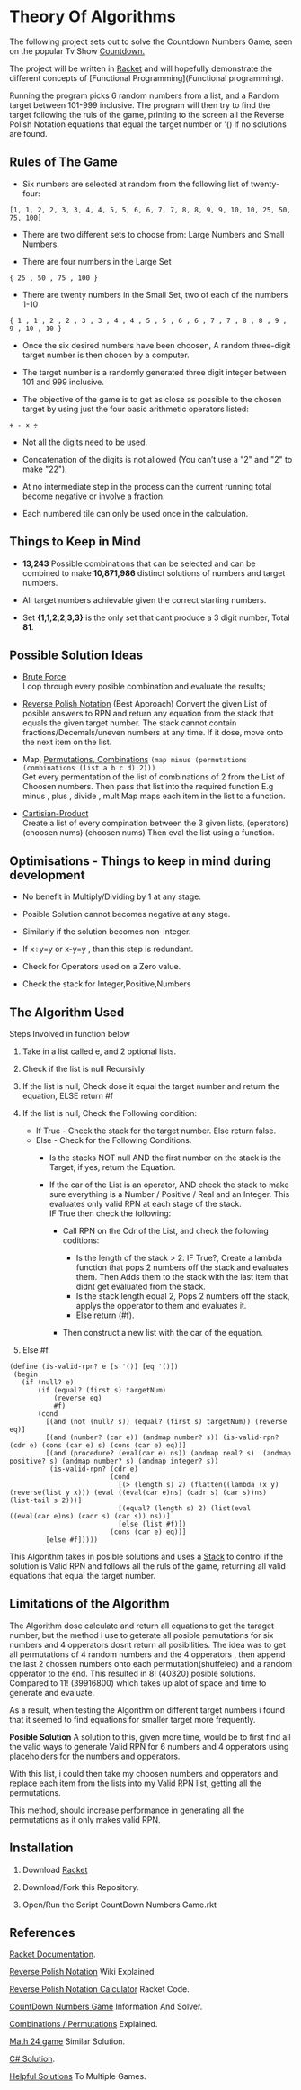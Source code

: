 # Theory Of Algorithms 

The following project sets out to solve the Countdown Numbers Game, seen on the popular Tv Show [Countdown.](https://en.wikipedia.org/wiki/Countdown_(game_show))

The project will be written in [Racket](https://racket-lang.org/) and will hopefully demonstrate the different concepts of [Functional Programming](Functional programming).

Running the program picks 6 random numbers from a list, and a Random target between 101-999 inclusive. The program will then try to find the target following the ruls of the game, printing to the screen all the Reverse Polish Notation equations that equal the target number or '() if no solutions are found.

## Rules of The Game

* Six numbers are selected at random from the following list of twenty-four:
```
[1, 1, 2, 2, 3, 3, 4, 4, 5, 5, 6, 6, 7, 7, 8, 8, 9, 9, 10, 10, 25, 50, 75, 100]
```

* There are two different sets to choose from: Large Numbers and Small Numbers.

* There are four numbers in the Large Set 
```
{ 25 , 50 , 75 , 100 }
```

* There are twenty numbers in the Small Set, two of each of the numbers 1-10
```
{ 1 , 1 , 2 , 2 , 3 , 3 , 4 , 4 , 5 , 5 , 6 , 6 , 7 , 7 , 8 , 8 , 9 , 9 , 10 , 10 }
```

* Once the six desired numbers have been choosen, A random three-digit target number is then chosen by a computer.

* The target number is a randomly generated three digit integer between 101 and 999 inclusive.

* The objective of the game is to get as close as possible to the chosen target by using just the four basic arithmetic operators listed:
```
+ - × ÷
```

* Not all the digits need to be used.

* Concatenation of the digits is not allowed (You can’t use a "2" and "2" to make "22").

* At no intermediate step in the process can the current running total become negative or involve a fraction.

* Each numbered tile can only be used once in the calculation.

## Things to Keep in Mind
* **13,243** Possible combinations that can be selected and can be combined to make **10,871,986** distinct solutions of numbers and target numbers.

* All target numbers achievable given the correct starting numbers.

* Set **{1,1,2,2,3,3}** is the only set that cant produce a 3 digit number, Total **81**.

 
## Possible Solution Ideas
* [Brute Force](https://en.wikipedia.org/wiki/Brute-force_search)  
  Loop through every posible combination and evaluate the results;
  
* [Reverse Polish Notation](https://en.wikipedia.org/wiki/Reverse_Polish_notation) (Best Approach)
  Convert the given List of posible answers to RPN and return any equation from the stack that equals the given target number.
  The stack cannot contain fractions/Decemals/uneven numbers at any time. If it dose, move onto the next item on the list.
  
* Map, [Permutations, Combinations](https://www.mathsisfun.com/combinatorics/combinations-permutations.html)
  ```(map minus (permutations (combinations (list a b c d) 2)))```   
  Get every permentation of the list of combinations of 2 from the List of Choosen numbers.
  Then pass that list into the required function E.g minus , plus , divide , mult
  Map maps each item in the list to a function.

* [Cartisian-Product](https://en.wikipedia.org/wiki/Cartesian_product#A_deck_of_cards)  
  Create a list of every compination between the 3 given lists, (operators) (choosen nums) (choosen nums)
  Then eval the list using a function.

## Optimisations - Things to keep in mind during development

* No benefit in Multiply/Dividing by 1 at any stage.

* Posible Solution cannot becomes negative at any stage.

* Similarly if the solution becomes non-integer.

* If x÷y=y or x-y=y , than this step is redundant.

* Check for Operators used on a Zero value.

* Check the stack for Integer,Positive,Numbers 

## The Algorithm Used  
Steps Involved in function below
 1. Take in a list called e, and 2 optional lists.
 1. Check if the list is null Recursivly
 1. If the list is null, Check dose it equal the target number and return the equation, ELSE return #f
 1. If the list is null, Check the Following condition:
 
    * If True - Check the stack for the target number. Else return false.   
    * Else - Check for the Following Conditions.   
       * Is the stacks NOT null AND the first number on the stack is the Target, if yes, return the Equation.   
       * If the car of the List is an operator, AND check the stack to make sure everything is a Number / Positive / Real and an Integer. This evaluates only valid RPN at each stage of the stack.   
       IF True then check the following:                
          
          * Call RPN on the Cdr of the List, and check the following coditions:    
             * Is the length of the stack > 2. IF True?, Create a lambda function that pops 2 numbers off the stack and evaluates them. Then Adds them to the stack with the last item that didnt get evaluated from the stack.   
             * Is the stack length equal 2, Pops 2 numbers off the stack, applys the opperator to them and evaluates it.   
             * Else return (#f).   
         
           * Then construct a new list with the car of the equation.
         
  1. Else #f
  
 ```
 (define (is-valid-rpn? e [s '()] [eq '()])
  (begin
    (if (null? e)
        (if (equal? (first s) targetNum)
            (reverse eq)
            #f)
        (cond
          [(and (not (null? s)) (equal? (first s) targetNum)) (reverse eq)]
          [(and (number? (car e)) (andmap number? s)) (is-valid-rpn? (cdr e) (cons (car e) s) (cons (car e) eq))]
          [(and (procedure? (eval(car e) ns)) (andmap real? s)  (andmap positive? s) (andmap number? s) (andmap integer? s))
           (is-valid-rpn? (cdr e)
                          (cond
                            [(> (length s) 2) (flatten((lambda (x y) (reverse(list y x))) (eval ((eval(car e)ns) (cadr s) (car s))ns) (list-tail s 2)))]
                            [(equal? (length s) 2) (list(eval ((eval(car e)ns) (cadr s) (car s)) ns))]
                            [else (list #f)])
                          (cons (car e) eq))]
          [else #f]))))
 
 ```

This Algorithm takes in posible solutions and uses a [Stack](https://en.wikipedia.org/wiki/Stack_(abstract_data_type)) to control if the solution is Valid RPN and follows all the ruls of the game, returning all valid equations that equal the target number.

## Limitations of the Algorithm
The Algorithm dose calculate and return all equations to get the taraget number, but the method i use to geterate all posible pemutations for six numbers and 4 opperators dosnt return all posibilities. The idea was to get all permutations of 4 random numbers and the 4 opperators , then append the last 2 chossen numbers onto each permutation(shuffeled) and a random opperator to the end. This resulted in 8! (40320) posible solutions. Compared to 11! (39916800) which takes up alot of space and time to generate and evaluate.

As a result, when testing the Algorithm on different target numbers i found that it seemed to find equations for smaller target more frequently.


**Posible Solution**
A solution to this, given more time, would be to first find all the valid ways to generate Valid RPN for 6 numbers and 4 opperators using placeholders for the numbers and opperators.

With this list, i could then take my choosen numbers and opperators and replace each item from the lists into my Valid RPN list, getting all the permutations.

This method, should increase performance in generating all the permutations as it only makes valid RPN.




## Installation
1) Download [Racket](https://racket-lang.org/download/)

2) Download/Fork this Repository.

3) Open/Run the Script CountDown Numbers Game.rkt




## References
[Racket Documentation](https://docs.racket-lang.org/).

[Reverse Polish Notation](https://en.wikipedia.org/wiki/Reverse_Polish_notation) Wiki Explained.

[Reverse Polish Notation Calculator](https://rosettacode.org/wiki/Parsing/RPN_calculator_algorithm#Racket) Racket Code.

[CountDown Numbers Game](http://datagenetics.com/blog/august32014/index.html) Information And Solver.

[Combinations / Permutations](http://www.mathsisfun.com/combinatorics/combinations-permutations.html) Explained.

[Math 24 game](https://rosettacode.org/wiki/24_game/Solve#Racket) Similar Solution.

[C# Solution](https://www.codeproject.com/Articles/740035/Countdown-Number-Puzzle-Solver).

[Helpful Solutions](https://rosettacode.org/wiki/Category:Programming_Tasks) To Multiple Games.


